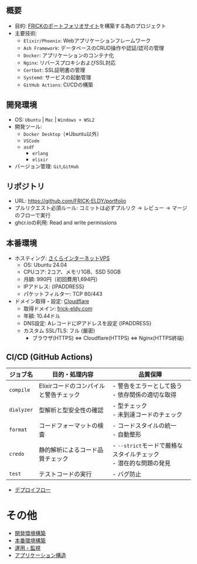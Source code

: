 ## 概要
- 目的: [FRICKのポートフォリオサイト](https://frick-eldy.com)を構築する為のプロジェクト
- 主要技術:
  - `Elixir/Phoenix`: Webアプリケーションフレームワーク
  - `Ash Framework`: データベースのCRUD操作や認証/認可の管理
  - `Docker`: アプリケーションのコンテナ化
  - `Nginx`: リバースプロキシおよびSSL対応
  - `Certbot`: SSL証明書の管理
  - `Systemd`: サービスの起動管理
  - `GitHub Actions`: CI/CDの構築

## 開発環境
- OS: `Ubuntu` | `Mac` | `Windows + WSL2`
- 開発ツール:
  - `Docker Desktop`（※Ubuntu以外）
  - `VSCode`
  - `asdf`
    - `erlang`
    - `elixir`
- バージョン管理: `Git`,`GitHub`

## リポジトリ
- URL: https://github.com/FRICK-ELDY/portfolio
- プルリクエスト必須ルール: コミットは必ずプルリク → レビュー → マージ のフローで実行
- ghcr.ioの利用: Read and write permissions

## 本番環境
- ホスティング: [さくらインターネットVPS](https://secure.sakura.ad.jp/)
  - OS: Ubuntu 24.04
  - CPUコア: 2コア、メモリ1GB、SSD 50GB
  - 月額: 990円（初回費用1,694円）
  - IPアドレス: {IPADDRESS}
  - パケットフィルター: TCP 80/443
- ドメイン取得・設定: [Cloudflare](https://dash.cloudflare.com/)
  - 取得ドメイン: [frick-eldy.com](https://frick-eldy.com)
  - 年額: 10.44ドル
  - DNS設定: AレコードにIPアドレスを設定 {IPADDRESS}
  - カスタム SSL/TLS: フル (厳密)
    - ブラウザ(HTTPS) ⇔ Cloudflare(HTTPS) ⇔ Nginx(HTTPS終端)

## CI/CD (GitHub Actions)
| ジョブ名     | 目的・処理内容                                    | 品質保障                                                                 |
|--------------|---------------------------------------------------|------------------------------------------------------------------------|
| `compile`    | Elixirコードのコンパイルと警告チェック            | - 警告をエラーとして扱う<br>- 依存関係の適切な取得             |
| `dialyzer`   | 型解析と型安全性の確認                             | - 型チェック<br>- 未到達コードのチェック      |
| `format`     | コードフォーマットの検査                           | - コードスタイルの統一<br>- 自動整形     |
| `credo`      | 静的解析によるコード品質チェック                   | - `--strict`モードで厳格なスタイルチェック<br>- 潜在的な問題の発見 |
| `test`       | テストコードの実行                                 | - バグ防止<br>                        |
- [デプロイフロー](./doc/deploy_flow.md)

# その他
- [開発環境構築](./doc/hands-on/dev_env_build.md)
- [本番環境構築](./doc/hands-on/prod_env_build.md)
- [運用・監視](./doc/operation_monitoring.md)
- [アプリケーション構造](./doc/application_structure.md)
